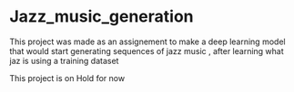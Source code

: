 # Jazz_music_generation

This project was made as an assignement to make a deep learning model that would start generating sequences of jazz music , after learning what jaz is using a training dataset

This project is on Hold for now
